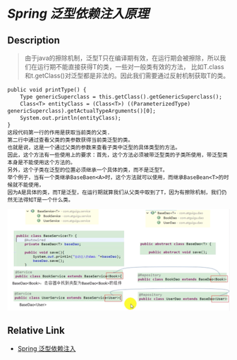 # _**Spring 泛型依赖注入原理**_

## Description
>由于java的擦除机制，泛型T只在编译期有效，在运行期会被擦除，所以我们在运行期不能直接获得T的类，一些对一般类有效的方法，
比如T.class和t.getClass()对泛型都是非法的。因此我们需要通过反射机制获取T的类。

```
public void printType() {
    Type genericSuperclass = this.getClass().getGenericSuperclass();
    Class<T> entityClass = (Class<T>) ((ParameterizedType) genericSuperclass).getActualTypeArguments()[0];
    System.out.println(entityClass);
}
这段代码第一行的作用是获取当前类的父类.    
第二行中通过查看父类的类参数获得当前类泛型的类。    
也就是说，这是一个通过父类的参数来查看子类中泛型的具体类型的方法。
因此，这个方法有一些使用上的要求：首先，这个方法必须被带泛型类的子类所使用，带泛型类本身是不能使用这个方法的。
另外，这个子类在泛型的位置必须继承一个具体的类，而不是泛型T。
举个例子，当有一个类继承BaseBaen<A>时，这个方法就可以使用，而继承BaseBean<T>的时候就不能使用，
因为A是具体的类，而T是泛型，在运行期就算我们从父类中取到了T，因为有擦除机制，我们仍然无法得知T是一个什么类。
```

![SpringGeneric](images/img02.png)

## Relative Link
- [Spring 泛型依赖注入](https://blog.csdn.net/qq_36761831/article/details/88133065)
